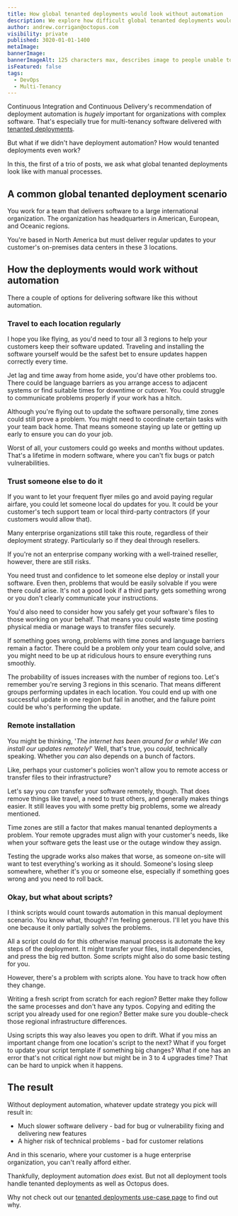 ```yaml
---
title: How global tenanted deployments would look without automation
description: We explore how difficult global tenanted deployments would be if we didn't have automation.
author: andrew.corrigan@octopus.com
visibility: private
published: 3020-01-01-1400
metaImage: 
bannerImage: 
bannerImageAlt: 125 characters max, describes image to people unable to see it.
isFeatured: false
tags: 
  - DevOps
  - Multi-Tenancy
---
```


Continuous Integration and Continuous Delivery's recommendation of deployment automation is *hugely* important for organizations with complex software. That's especially true for multi-tenancy software delivered with [tenanted deployments](https://octopus.com/blog/what-are-tenanted-deployments).

But what if we didn't have deployment automation? How would tenanted deployments even work?

In this, the first of a trio of posts, we ask what global tenanted deployments look like with manual processes.

## A common global tenanted deployment scenario 

You work for a team that delivers software to a large international organization. The organization has headquarters in American, European, and Oceanic regions.

You're based in North America but must deliver regular updates to your customer's on-premises data centers in these 3 locations.

## How the deployments would work without automation

There a couple of options for delivering software like this without automation.

### Travel to each location regularly

I hope you like flying, as you'd need to tour all 3 regions to help your customers keep their software updated. Traveling and installing the software yourself would be the safest bet to ensure updates happen correctly every time.

Jet lag and time away from home aside, you'd have other problems too. There could be language barriers as you arrange access to adjacent systems or find suitable times for downtime or cutover. You could struggle to communicate problems properly if your work has a hitch.

Although you're flying out to update the software personally, time zones could still prove a problem. You might need to coordinate certain tasks with your team back home. That means someone staying up late or getting up early to ensure you can do your job.

Worst of all, your customers could go weeks and months without updates. That's a lifetime in modern software, where you can't fix bugs or patch vulnerabilities.

### Trust someone else to do it

If you want to let your frequent flyer miles go and avoid paying regular airfare, you could let someone local do updates for you. It could be your customer's tech support team or local third-party contractors (if your customers would allow that).

Many enterprise organizations still take this route, regardless of their deployment strategy. Particularly so if they deal through resellers.

If you're not an enterprise company working with a well-trained reseller, however, there are still risks.

You need trust and confidence to let someone else deploy or install your software. Even then, problems that would be easily solvable if you were there could arise. It's not a good look if a third party gets something wrong or you don't clearly communicate your instructions.

You'd also need to consider how you safely get your software's files to those working on your behalf. That means you could waste time posting physical media or manage ways to transfer files securely.

If something goes wrong, problems with time zones and language barriers remain a factor. There could be a problem only your team could solve, and you might need to be up at ridiculous hours to ensure everything runs smoothly.

The probability of issues increases with the number of regions too. Let's remember you're serving 3 regions in this scenario. That means different groups performing updates in each location. You could end up with one successful update in one region but fail in another, and the failure point could be who's performing the update.

### Remote installation

You might be thinking, '*The internet has been around for a while! We can install our updates remotely!*' Well, that's true, you *could*, technically speaking. Whether you *can* also depends on a bunch of factors.

Like, perhaps your customer's policies won't allow you to remote access or transfer files to their infrastructure?

Let's say you *can* transfer your software remotely, though. That does remove things like travel, a need to trust others, and generally makes things easier. It still leaves you with some pretty big problems, some we already mentioned.

Time zones are still a factor that makes manual tenanted deployments a problem. Your remote upgrades must align with your customer's needs, like when your software gets the least use or the outage window they assign.

Testing the upgrade works also makes that worse, as someone on-site will want to test everything's working as it should. Someone's losing sleep somewhere, whether it's you or someone else, especially if something goes wrong and you need to roll back.

### Okay, but what about scripts?

I think scripts would count towards automation in this manual deployment scenario. You know what, though? I'm feeling generous. I'll let you have this one because it only partially solves the problems.

All a script could do for this otherwise manual process is automate the key steps of the deployment. It might transfer your files, install dependencies, and press the big red button. Some scripts might also do some basic testing for you.

However, there's a problem with scripts alone. You have to track how often they change. 

Writing a fresh script from scratch for each region? Better make they follow the same processes and don't have any typos. Copying and editing the script you already used for one region? Better make sure you double-check those regional infrastructure differences.

Using scripts this way also leaves you open to drift. What if you miss an important change from one location's script to the next? What if you forget to update your script template if something big changes? What if one has an error that's not critical right now but might be in 3 to 4 upgrades time? That can be hard to unpick when it happens.

## The result

Without deployment automation, whatever update strategy you pick will result in:

- Much slower software delivery - bad for bug or vulnerability fixing and delivering new features
- A higher risk of technical problems - bad for customer relations

And in this scenario, where your customer is a huge enterprise organization, you can't really afford either.

Thankfully, deployment automation *does* exist. But not all deployment tools handle tenanted deployments as well as Octopus does.

Why not check out our [tenanted deployments use-case page](https://octopus.com/use-case/tenanted-deployments) to find out why.